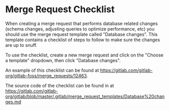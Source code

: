# Merge Request Checklist

When creating a merge request that performs database related changes (schema
changes, adjusting queries to optimize performance, etc) you should use the
merge request template called "Database changes". This template contains a
checklist of steps to follow to make sure the changes are up to snuff.

To use the checklist, create a new merge request and click on the "Choose a
template" dropdown, then click "Database changes".

An example of this checklist can be found at
<https://gitlab.com/gitlab-org/gitlab-foss/merge_requests/12463>.

The source code of the checklist can be found in at
<https://gitlab.com/gitlab-org/gitlab/blob/master/.gitlab/merge_request_templates/Database%20changes.md>
